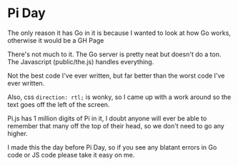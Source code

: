 # Pi Day
The only reason it has Go in it is because I wanted to look at how Go works, otherwise it would be a GH Page

There's not much to it. The Go server is pretty neat but doesn't do a ton. The Javascript (public/the.js) handles everything.

Not the best code I've ever written, but far better than the worst code I've ever written.

Also, css `direction: rtl;` is wonky, so I came up with a work around so the text goes off the left of the screen.

Pi.js has 1 million digits of Pi in it, I doubt anyone will ever be able to remember that many off the top of their head, so we don't need to go any higher.

I made this the day before Pi Day, so if you see any blatant errors in Go code or JS code please take it easy on me.
